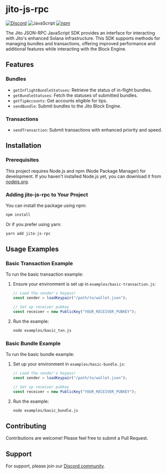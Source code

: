 # jito-js-rpc

[![Discord](https://img.shields.io/discord/938287290806042626?label=Discord&logo=discord&style=flat&color=7289DA)](https://discord.gg/jTSmEzaR)
![JavaScript](https://img.shields.io/badge/JavaScript-Language-yellow?logo=javascript)
[![npm](https://img.shields.io/npm/v/jito-js-rpc?label=npm&logo=npm)](https://www.npmjs.com/package/jito-js-rpc)

The Jito JSON-RPC JavaScript SDK provides an interface for interacting with Jito's enhanced Solana infrastructure. This SDK supports methods for managing bundles and transactions, offering improved performance and additional features while interacting with the Block Engine.

## Features

### Bundles
- `getInflightBundleStatuses`: Retrieve the status of in-flight bundles.
- `getBundleStatuses`: Fetch the statuses of submitted bundles.
- `getTipAccounts`: Get accounts eligible for tips.
- `sendBundle`: Submit bundles to the Jito Block Engine.

### Transactions
- `sendTransaction`: Submit transactions with enhanced priority and speed.

## Installation

### Prerequisites

This project requires Node.js and npm (Node Package Manager) for development. If you haven't installed Node.js yet, you can download it from [nodejs.org](https://nodejs.org/).

### Adding jito-js-rpc to Your Project

You can install the package using npm:

```bash
npm install
```

Or if you prefer using yarn:

```bash
yarn add jito-js-rpc
```

## Usage Examples

### Basic Transaction Example

To run the basic transaction example:

1. Ensure your environment is set up in `examples/basic-transaction.js`:

   ```javascript
   // Load the sender's keypair
   const sender = loadKeypair("/path/to/wallet.json");

   // Set up receiver pubkey
   const receiver = new PublicKey("YOUR_RECEIVER_PUBKEY");
   ```

2. Run the example:
   ```bash
   node examples/basic_txn.js
   ```

### Basic Bundle Example

To run the basic bundle example:

1. Set up your environment in `examples/basic-bundle.js`:

   ```javascript
   // Load the sender's keypair
   const sender = loadKeypair("/path/to/wallet.json");

   // Set up receiver pubkey
   const receiver = new PublicKey("YOUR_RECEIVER_PUBKEY");
   ```

2. Run the example:
   ```bash
   node examples/basic_bundle.js
   ```

## Contributing

Contributions are welcome! Please feel free to submit a Pull Request.

## Support

For support, please join our [Discord community](https://discord.gg/jTSmEzaR).
